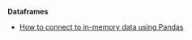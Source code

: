 **Dataframes**

- [How to connect to in-memory data using Pandas](/docs/oss/guides/connecting_to_your_data/fluent/in_memory/connect_in_memory_data)